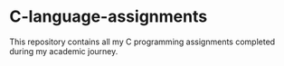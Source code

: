 # C-language-assignments
This repository contains all my C programming assignments completed during my academic journey.
